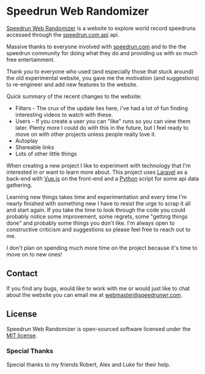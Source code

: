 # Speedrun Web Randomizer

[Speedrun Web Randomizer](https://speedrunwr.com/) is a website to explore world record speedruns accessed through the [speedrun.com api](https://github.com/speedruncom/api) api.

Massive thanks to everyone involved with [speedrun.com](https://www.speedrun.com/) and to the the speedrun community for doing what they do and providing us with so much free entertainment.

Thank you to everyone who used (and especially those that stuck around) the old experimental website, you gave me the motivation (and suggestions) to re-engineer and add new features to the website.

Quick summary of the recent changes to the website:
- Filters - The crux of the update lies here, i've had a lot of fun finding interesting videos to watch with these.
- Users - If you create a user you can "like" runs so you can view them later. Plenty more I could do with this in the future, but I feel ready to move on with other projects unless people really love it.
- Autoplay
- Shareable links
- Lots of other little things

When creating a new project I like to experiment with technology that I'm interested in or want to learn more about. This project uses [Laravel](https://laravel.com/) as a back-end with [Vue.js](https://vuejs.org/) on the front-end and a [Python](https://www.python.org/) script for some api data gathering. 

Learning new things takes time and experimentation and every time I'm nearly finished with something new I have to resist the urge to scrap it all and start again. If you take the time to look through the code you could probably notice some improvement, some regrets, some "getting things done" and probably some things you don't like. I'm always open to constructive criticism and suggestions so please feel free to reach out to me.

I don't plan on spending much more time on the project because it's time to move on to new ones!

## Contact

If you find any bugs, would like to work with me or would just like to chat about the website you can email me at [webmaster@speedrunwr.com](mailto:webmaster@speedrunwr.com).

## License

Speedrun Web Randomizer is open-sourced software licensed under the [MIT license](https://opensource.org/licenses/MIT).

### Special Thanks

Special thanks to my friends Robert, Alex and Luke for their help.